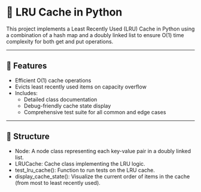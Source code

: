 # 🧠 LRU Cache in Python

This project implements a Least Recently Used (LRU) Cache in Python using a combination of a hash map and a doubly linked list to ensure O(1) time complexity for both get and put operations.

---

## 📌 Features

- Efficient O(1) cache operations
- Evicts least recently used items on capacity overflow
- Includes:
  - Detailed class documentation
  - Debug-friendly cache state display
  - Comprehensive test suite for all common and edge cases

---

## 📁 Structure

- Node: A node class representing each key-value pair in a doubly linked list.
- LRUCache: Cache class implementing the LRU logic.
- test_lru_cache(): Function to run tests on the LRU cache.
- display_cache_state(): Visualize the current order of items in the cache (from most to least recently used).
